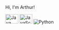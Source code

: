 <!-- ArthurZapater's GitHub Profile README -->

<p align="left">
  Hi, I'm Arthur!
</p>

<p>
  <img  height= 30 width= 40 src="https://cdn.jsdelivr.net/gh/devicons/devicon@latest/icons/java/java-plain.svg" alt="Java"/>
  <img  height= 30 width= 40 src="https://cdn.jsdelivr.net/gh/devicons/devicon@latest/icons/javascript/javascript-original.svg" alt="JavaScript"/>
  <img src="https://img.shields.io/badge/Python-28323C?style=for-the-badge&logo=python&logoColor=white" alt="Python"/>
</p>

<!--
**Color Theme:**  
HEX: #28323C  
RGB: 40, 50, 60  
CMYK: 85, 65, 50, 50

Feel free to reach out for collaboration, interesting back-end challenges, or just to say hi!
-->
